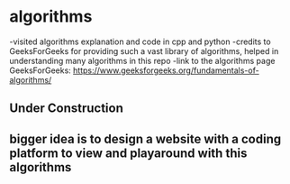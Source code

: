 # algorithms
-visited algorithms explanation and code in cpp and python
-credits to GeeksForGeeks for providing such a vast library of algorithms, helped in understanding many algorithms in this repo
-link to the algorithms page GeeksForGeeks: https://www.geeksforgeeks.org/fundamentals-of-algorithms/
## Under Construction
## bigger idea is to design a website with a coding platform to view and playaround with this algorithms
